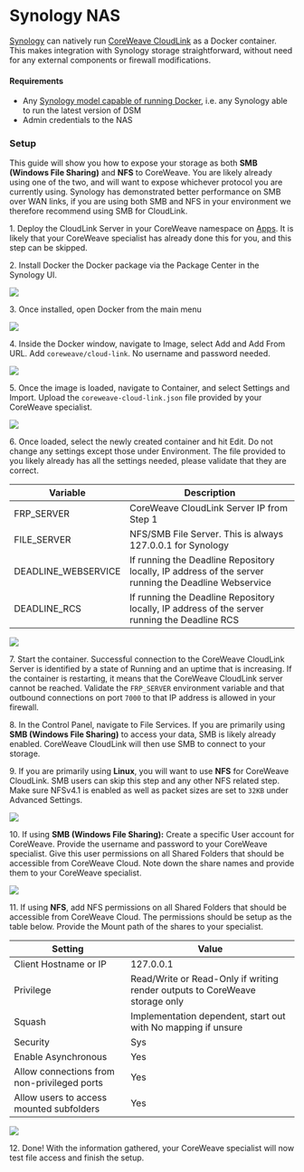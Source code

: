 # Synology NAS

[Synology](https://www.synology.com) can natively run [CoreWeave CloudLink](./#cloud-link) as a Docker container. This makes integration with Synology storage straightforward, without need for any external components or firewall modifications.

#### Requirements

* Any [Synology model capable of running Docker](https://www.synology.com/en-us/dsm/packages/Docker), i.e. any Synology able to run the latest version of DSM
* Admin credentials to the NAS

### Setup

This guide will show you how to expose your storage as both **SMB (Windows File Sharing)** and **NFS** to CoreWeave. You are likely already using one of the two, and will want to expose whichever protocol you are currently using. Synology has demonstrated better performance on SMB over WAN links, if you are using both SMB and NFS in your environment we therefore recommend using SMB for CloudLink.

1\. Deploy the CloudLink Server in your CoreWeave namespace on [Apps](https://apps.coreweave.com). It is likely that your CoreWeave specialist has already done this for you, and this step can be skipped.

2\. Install Docker the Docker package via the Package Center in the Synology UI.

![](../../../../.gitbook/assets/screen-shot-2021-03-05-at-2.42.49-pm.png)

3\. Once installed, open Docker from the main menu

![](../../../../.gitbook/assets/screen-shot-2021-03-05-at-2.42.58-pm.png)

4\. Inside the Docker window, navigate to Image, select Add and Add From URL. Add `coreweave/cloud-link`. No username and password needed.

![](../../../../.gitbook/assets/screen-shot-2021-03-05-at-2.43.55-pm.png)

5\. Once the image is loaded, navigate to Container, and select Settings and Import. Upload the `coreweave-cloud-link.json` file provided by your CoreWeave specialist.&#x20;

![](../../../../.gitbook/assets/screen-shot-2021-03-05-at-4.55.35-pm.png)

6\. Once loaded, select the newly created container and hit Edit. Do not change any settings except those under Environment. The file provided to you likely already has all the settings needed, please validate that they are correct.

| Variable             | Description                                                                                          |
| -------------------- | ---------------------------------------------------------------------------------------------------- |
| FRP\_SERVER          | CoreWeave CloudLink Server IP from Step 1                                                            |
| FILE\_SERVER         | NFS/SMB File Server. This is always 127.0.0.1 for Synology                                           |
| DEADLINE\_WEBSERVICE | If running the Deadline Repository locally, IP address of the server running the Deadline Webservice |
| DEADLINE\_RCS        | If running the Deadline Repository locally, IP address of the server running the Deadline RCS        |

![](../../../../.gitbook/assets/screen-shot-2021-03-05-at-5.06.50-pm.png)

7\. Start the container. Successful connection to the CoreWeave CloudLink Server is identified by a state of Running and an uptime that is increasing. If the container is restarting, it means that the CoreWeave CloudLink server cannot be reached. Validate the `FRP_SERVER` environment variable and that outbound connections on port `7000` to that IP address is allowed in your firewall.

8\. In the Control Panel, navigate to File Services. If you are primarily using **SMB (Windows File Sharing)** to access your data, SMB is likely already enabled. CoreWeave CloudLink will then use SMB to connect to your storage.&#x20;

9\. If you are primarily using **Linux**, you will want to use **NFS** for CoreWeave CloudLink. SMB users can skip this step and any other NFS related step. Make sure NFSv4.1 is enabled as well as packet sizes are set to `32KB` under Advanced Settings.

![](../../../../.gitbook/assets/screen-shot-2021-03-05-at-5.27.02-pm.png)

10\. If using **SMB (Windows File Sharing):** Create a specific User account for CoreWeave. Provide the username and password to your CoreWeave specialist. Give this user permissions on all Shared Folders that should be accessible from CoreWeave Cloud. Note down the share names and provide them to your CoreWeave specialist.

![](../../../../.gitbook/assets/screen-shot-2021-03-05-at-5.30.57-pm.png)

11\. If using **NFS**, add NFS permissions on all Shared Folders that should be accessible from CoreWeave Cloud. The permissions should be setup as the table below. Provide the Mount path of the shares to your specialist.

| Setting                                     | Value                                                                       |
| ------------------------------------------- | --------------------------------------------------------------------------- |
| Client Hostname or IP                       | 127.0.0.1                                                                   |
| Privilege                                   | Read/Write or Read-Only if writing render outputs to CoreWeave storage only |
| Squash                                      | Implementation dependent, start out with No mapping if unsure               |
| Security                                    | Sys                                                                         |
| Enable Asynchronous                         | Yes                                                                         |
| Allow connections from non-privileged ports | Yes                                                                         |
| Allow users to access mounted subfolders    | Yes                                                                         |

![](../../../../.gitbook/assets/screen-shot-2021-03-05-at-5.33.30-pm.png)

12\. Done! With the information gathered, your CoreWeave specialist will now test file access and finish the setup.
